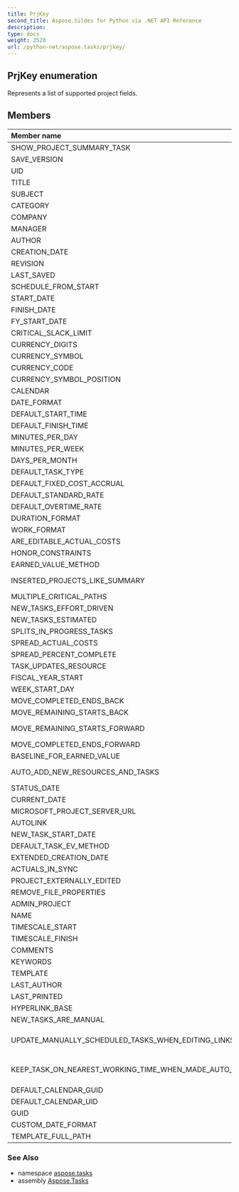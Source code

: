 ```yaml
---
title: PrjKey
second_title: Aspose.Sildes for Python via .NET API Reference
description: 
type: docs
weight: 2520
url: /python-net/aspose.tasks/prjkey/
---
```


## PrjKey enumeration

Represents a list of supported project fields.

## Members
| Member name | Description |
| :- | :- |
|SHOW_PROJECT_SUMMARY_TASK|Represents the ShowProjectSummaryTask (Project) field.|
|SAVE_VERSION|Represents the SaveVersion (Project) field.|
|UID|Represents the Uid (Project) field.|
|TITLE|Represents the Title (Project) field.|
|SUBJECT|Represents the Subject (Project) field.|
|CATEGORY|Represents the Category (Project) field.|
|COMPANY|Represents the Company (Project) field.|
|MANAGER|Represents the Manager (Project) field.|
|AUTHOR|Represents the Author (Project) field.|
|CREATION_DATE|Represents the CreationDate (Project) field.|
|REVISION|Represents the Revision (Project) field.|
|LAST_SAVED|Represents the LastSaved (Project) field.|
|SCHEDULE_FROM_START|Represents the ScheduleFromStart (Project) field.|
|START_DATE|Represents the StartDate (Project) field.|
|FINISH_DATE|Represents the FinishDate (Project) field.|
|FY_START_DATE|Represents the|
|CRITICAL_SLACK_LIMIT|Represents the CriticalSlackLimit (Project) field.|
|CURRENCY_DIGITS|Represents the CurrencyDigits (Project) field.|
|CURRENCY_SYMBOL|Represents the CurrencySymbol (Project) field.|
|CURRENCY_CODE|Represents the CurrencyCode (Project) field.|
|CURRENCY_SYMBOL_POSITION|Represents the CurrencySymbolPosition (Project) field.|
|CALENDAR|Represents the Calendar (Project) field.|
|DATE_FORMAT|Represents the DateFormat (Project) field.|
|DEFAULT_START_TIME|Represents the DefaultStartTime (Project) field.|
|DEFAULT_FINISH_TIME|Represents the DefaultFinishTime (Project) field.|
|MINUTES_PER_DAY|Represents the MinutesPerDay (Project) field.|
|MINUTES_PER_WEEK|Represents the MinutesPerWeek (Project) field.|
|DAYS_PER_MONTH|Represents the DaysPerMonth (Project) field.|
|DEFAULT_TASK_TYPE|Represents the DefaultTaskType (Project) field.|
|DEFAULT_FIXED_COST_ACCRUAL|Represents the DefaultFixedCostAccrual (Project) field.|
|DEFAULT_STANDARD_RATE|Represents the DefaultStandardRate (Project) field.|
|DEFAULT_OVERTIME_RATE|Represents the DefaultOvertimeRate (Project) field.|
|DURATION_FORMAT|Represents the DurationFormat (Project) field.|
|WORK_FORMAT|Represents the WorkFormat (Project) field.|
|ARE_EDITABLE_ACTUAL_COSTS|Represents the AreEditableActualCosts (Project) field.|
|HONOR_CONSTRAINTS|Represents the HonorConstraints (Project) field.|
|EARNED_VALUE_METHOD|Represents the EarnedValueMethod (Project) field.|
|INSERTED_PROJECTS_LIKE_SUMMARY|Represents the InsertedProjectsLikeSummary (Project) field.|
|MULTIPLE_CRITICAL_PATHS|Represents the MultipleCriticalPaths (Project) field.|
|NEW_TASKS_EFFORT_DRIVEN|Represents the NewTasksEffortDriven (Project) field.|
|NEW_TASKS_ESTIMATED|Represents the NewTasksEstimated (Project) field.|
|SPLITS_IN_PROGRESS_TASKS|Represents the SplitsInProgressTasks (Project) field.|
|SPREAD_ACTUAL_COSTS|Represents the SpreadActualCosts (Project) field.|
|SPREAD_PERCENT_COMPLETE|Represents the SpreadPercentComplete (Project) field.|
|TASK_UPDATES_RESOURCE|Represents the TaskUpdatesResource (Project) field.|
|FISCAL_YEAR_START|Represents the FiscalYearStart (Project) field.|
|WEEK_START_DAY|Represents the WeekStartDay (Project) field.|
|MOVE_COMPLETED_ENDS_BACK|Represents the MoveCompletedEndsBack (Project) field.|
|MOVE_REMAINING_STARTS_BACK|Represents the MoveRemainingStartsBack (Project) field.|
|MOVE_REMAINING_STARTS_FORWARD|Represents the MoveRemainingStartsForward (Project) field.|
|MOVE_COMPLETED_ENDS_FORWARD|Represents the MoveCompletedEndsForward (Project) field.|
|BASELINE_FOR_EARNED_VALUE|Represents the BaselineForEarnedValue (Project) field.|
|AUTO_ADD_NEW_RESOURCES_AND_TASKS|Represents the AutoAddNewResourcesAndTasks (Project) field.|
|STATUS_DATE|Represents the StatusDate (Project) field.|
|CURRENT_DATE|Represents the CurrentDate (Project) field.|
|MICROSOFT_PROJECT_SERVER_URL|Represents the MicrosoftProjectServerURL (Project) field.|
|AUTOLINK|Represents the Autolink (Project) field.|
|NEW_TASK_START_DATE|Represents the NewTaskStartDate (Project) field.|
|DEFAULT_TASK_EV_METHOD|Represents the DefaultTaskEVMethod (Project) field.|
|EXTENDED_CREATION_DATE|Represents the ExtendedCreationDate (Project) field.|
|ACTUALS_IN_SYNC|Represents the ActualsInSync (Project) field.|
|PROJECT_EXTERNALLY_EDITED|Represents the ProjectExternallyEdited (Project) field.|
|REMOVE_FILE_PROPERTIES|Represents the RemoveFileProperties (Project) field.|
|ADMIN_PROJECT|Represents the AdminProject (Project) field.|
|NAME|Represents the Name (Project) field.|
|TIMESCALE_START|Represents the TimescaleStart (Project) field.|
|TIMESCALE_FINISH|Represents the TimescaleFinish (Project) field.|
|COMMENTS|Represents the Comments (Project) field.|
|KEYWORDS|Represents the Keywords (Project) field.|
|TEMPLATE|Represents the Template (Project) field.|
|LAST_AUTHOR|Represents the LastAuthor (Project) field.|
|LAST_PRINTED|Represents the LastPrinted (Project) field.|
|HYPERLINK_BASE|Represents the HyperlinkBase (Project) field.|
|NEW_TASKS_ARE_MANUAL|Represents the NewTasksAreManual (Project) field.|
|UPDATE_MANUALLY_SCHEDULED_TASKS_WHEN_EDITING_LINKS|Represents the UpdateManuallyScheduledTasksWhenEditingLinks (Project) field.|
|KEEP_TASK_ON_NEAREST_WORKING_TIME_WHEN_MADE_AUTO_SCHEDULED|Represents the KeepTaskOnNearestWorkingTimeWhenMadeAutoScheduled (Project) field.|
|DEFAULT_CALENDAR_GUID|Default calendar guid.|
|DEFAULT_CALENDAR_UID|Default calendar uid.|
|GUID|Represents the guid of a project.|
|CUSTOM_DATE_FORMAT|Represents user-defined date format.|
|TEMPLATE_FULL_PATH|Represents the Template (Project) full file name.|

### See Also

* namespace [aspose.tasks](../../aspose.tasks/)
* assembly [Aspose.Tasks](/tasks/python-net/)

